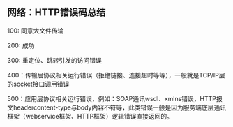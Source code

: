 ## 网络：HTTP错误码总结


100: 同意大文件传输

200: 成功

300: 重定位、跳转引发的访问错误

400：传输层协议相关运行错误（拒绝链接、连接超时等等），一般就是TCP/IP层的socket接口调用错误

500：应用层协议相关运行错误，例如：SOAP通讯wsdl、xmlns错误，HTTP报文headercontent-type与body内容不符等，此类错误一般是因为服务端底层通讯框架（webservice框架、HTTP框架）逻辑错误直接返回的。